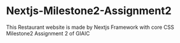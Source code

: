 # Nextjs-Milestone2-Assignment2
This Restaurant website is made by Nextjs Framework with core CSS  Milestone2 Assignment 2 of GIAIC
